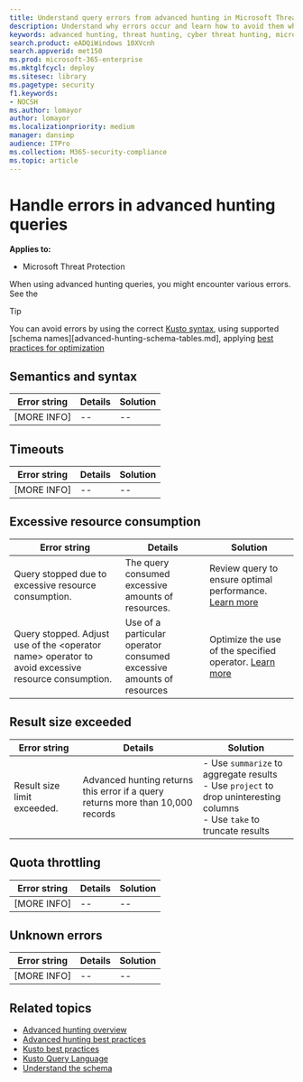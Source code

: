 ```yaml
---
title: Understand query errors from advanced hunting in Microsoft Threat Protection
description: Understand why errors occur and learn how to avoid them when using using advanced hunting
keywords: advanced hunting, threat hunting, cyber threat hunting, microsoft threat protection, microsoft 365, mtp, m365, search, query, telemetry, custom detections, schema, kusto, errors
search.product: eADQiWindows 10XVcnh
search.appverid: met150
ms.prod: microsoft-365-enterprise
ms.mktglfcycl: deploy
ms.sitesec: library
ms.pagetype: security
f1.keywords:
- NOCSH
ms.author: lomayor
author: lomayor
ms.localizationpriority: medium
manager: dansimp
audience: ITPro
ms.collection: M365-security-compliance 
ms.topic: article
---
```


# Handle errors in advanced hunting queries

**Applies to:**
- Microsoft Threat Protection

When using advanced hunting queries, you might encounter various errors. See the 

>[!TIP]
> You can avoid errors by using the correct [Kusto syntax](https://docs.microsoft.com/data-explorer/kusto/query/), using supported [schema names][advanced-hunting-schema-tables.md], applying [best practices for optimization](advanced-hunting-best-practices.md) 

## Semantics and syntax

| Error string | Details | Solution |
| -- | -- | -- |
| [MORE INFO] | -- | -- |

## Timeouts

| Error string | Details | Solution |
| -- | -- | -- |
| [MORE INFO] | -- | -- |

## Excessive resource consumption

| Error string | Details | Solution |
| -- | -- | -- |
| Query stopped due to excessive resource consumption. | The query consumed excessive amounts of resources. | Review query to ensure optimal performance. [Learn more](advanced-hunting-best-practices.md)  |
| Query stopped. Adjust use of the &lt;operator name&gt; operator to avoid excessive resource consumption. | Use of a particular operator consumed excessive amounts of resources | Optimize the use of the specified operator. [Learn more](advanced-hunting-best-practices.md) |

## Result size exceeded

| Error string | Details | Solution |
| -- | -- | -- |
| Result size limit exceeded. | Advanced hunting returns this error if a query returns more than 10,000 records | - Use `summarize` to aggregate results <br>- Use `project` to drop uninteresting columns<br>- Use `take` to truncate results |
 
## Quota throttling
| Error string | Details | Solution |
| -- | -- | -- |
| [MORE INFO] | -- | -- |

## Unknown errors
| Error string | Details | Solution |
| -- | -- | -- |
| [MORE INFO] | -- | -- |

## Related topics
- [Advanced hunting overview](advanced-hunting-overview.md)
- [Advanced hunting best practices](advanced-hunting-best-practices.md)
- [Kusto best practices](https://docs.microsoft.com/azure/data-explorer/kusto/query/best-practices)
- [Kusto Query Language](https://docs.microsoft.com/data-explorer/kusto/query/)
- [Understand the schema](advanced-hunting-schema-tables.md)
